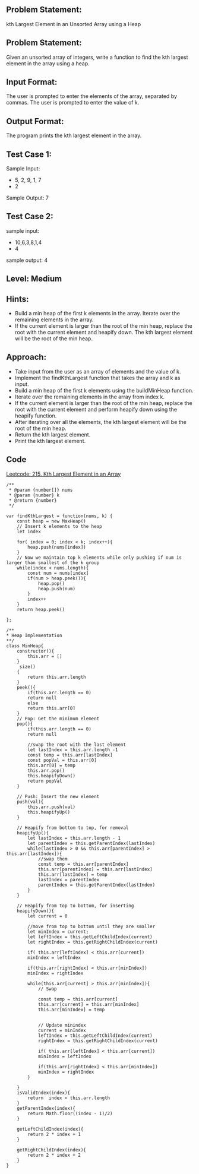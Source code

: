 ## Problem Statement:
kth Largest Element in an Unsorted Array using a Heap

## Problem Statement:
Given an unsorted array of integers, write a function to find the kth largest element in the array using a heap.

## Input Format:
The user is prompted to enter the elements of the array, separated by commas.
The user is prompted to enter the value of k.

## Output Format:
The program prints the kth largest element in the array.

## Test Case 1:
Sample Input:
- 5, 2, 9, 1, 7
- 2

Sample Output:
7

## Test Case 2:
sample input: 
- 10,6,3,8,1,4
- 4

sample output:
4

## Level: Medium

## Hints:
- Build a min heap of the first k elements in the array.
Iterate over the remaining elements in the array.
- If the current element is larger than the root of the min heap, replace the root with the current element and heapify down.
The kth largest element will be the root of the min heap.

## Approach:
- Take input from the user as an array of elements and the value of k.
- Implement the findKthLargest function that takes the array and k as input.
- Build a min heap of the first k elements using the buildMinHeap function.
- Iterate over the remaining elements in the array from index k.
- If the current element is larger than the root of the min heap, replace the root with the current element and perform heapify down using the heapify function.
- After iterating over all the elements, the kth largest element will be the root of the min heap.
- Return the kth largest element.
- Print the kth largest element.


## Code
[Leetcode: 215. Kth Largest Element in an Array](https://leetcode.com/problems/kth-largest-element-in-an-array/submissions/1006551801/)

```
/**
 * @param {number[]} nums
 * @param {number} k
 * @return {number}
 */

var findKthLargest = function(nums, k) {
    const heap = new MaxHeap()
    // Insert k elements to the heap
    let index

    for( index = 0; index < k; index++){
        heap.push(nums[index])
    }
    // Now we maintain top k elements while only pushing if num is larger than smallest of the k group
    while(index < nums.length){
        const num = nums[index]
        if(num > heap.peek()){
            heap.pop()
            heap.push(num)
        }
        index++
    }
    return heap.peek()

};

/**
* Heap Implementation
**/
class MinHeap{
    constructor(){
        this.arr = []
    }
     size()
    {
        return this.arr.length
    }
    peek(){
        if(this.arr.length == 0)
        return null
        else
        return this.arr[0]
    }
    // Pop: Get the minimum element
    pop(){
        if(this.arr.length == 0)
        return null
        
        //swap the root with the last element
        let lastIndex = this.arr.length -1 
        const temp = this.arr[lastIndex]
        const popVal = this.arr[0]
        this.arr[0] = temp
        this.arr.pop()
        this.heapifyDown()
        return popVal
    }
    
    // Push: Insert the new element
    push(val){
        this.arr.push(val)
        this.heapifyUp()
    }
    
    // Heapify from bottom to top, for removal
    heapifyUp(){
        let lastIndex = this.arr.length - 1
        let parentIndex = this.getParentIndex(lastIndex)
        while(lastIndex > 0 && this.arr[parentIndex] > this.arr[lastIndex]){
            //swap them
            const temp = this.arr[parentIndex]
            this.arr[parentIndex] = this.arr[lastIndex]
            this.arr[lastIndex] = temp
            lastIndex = parentIndex
            parentIndex = this.getParentIndex(lastIndex)
        }
    }
    
    // Heapify from top to bottom, for inserting
    heapifyDown(){
        let current = 0
        
        //move from top to bottom until they are smaller
        let minIndex = current;
        let leftIndex = this.getLeftChildIndex(current)
        let rightIndex = this.getRightChildIndex(current)
        
        if( this.arr[leftIndex] < this.arr[current])
        minIndex = leftIndex
        
        if(this.arr[rightIndex] < this.arr[minIndex])
        minIndex = rightIndex
        
        while(this.arr[current] > this.arr[minIndex]){
            // Swap
           
            const temp = this.arr[current]
            this.arr[current] = this.arr[minIndex]
            this.arr[minIndex] = temp
            
            
            // Update minindex
            current = minIndex
            leftIndex = this.getLeftChildIndex(current)
            rightIndex = this.getRightChildIndex(current)
        
            if( this.arr[leftIndex] < this.arr[current])
            minIndex = leftIndex
        
            if(this.arr[rightIndex] < this.arr[minIndex])
            minIndex = rightIndex
        }
        
    }
    isValidIndex(index){
        return  index < this.arr.length
    }
    getParentIndex(index){
        return Math.floor((index - 1)/2)
    }
    
    getLeftChildIndex(index){
        return 2 * index + 1
    }
    
    getRightChildIndex(index){
        return 2 * index + 2
    }
}
```